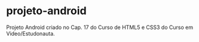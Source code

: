 # projeto-android
 Projeto Android criado no Cap. 17 do Curso de HTML5 e CSS3 do Curso em Video/Estudonauta.
